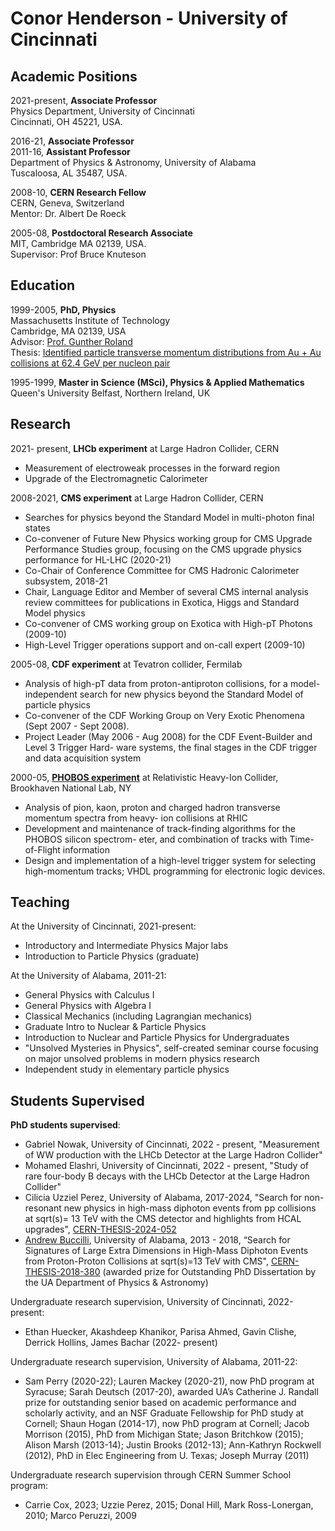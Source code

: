 # Conor Henderson - University of Cincinnati

## Academic Positions

2021-present, **Associate Professor** <br>
Physics Department, University of Cincinnati<br>
Cincinnati, OH 45221, USA.

2016-21, **Associate Professor**<br>
2011-16, **Assistant Professor**<br>
Department of Physics & Astronomy, University of Alabama<br>
Tuscaloosa, AL 35487, USA.

2008-10, **CERN Research Fellow**<br>
CERN, Geneva, Switzerland<br>
Mentor: Dr. Albert De Roeck

2005-08, **Postdoctoral Research Associate**<br>
MIT, Cambridge MA 02139, USA.<br>
Supervisor: Prof Bruce Knuteson

## Education

1999-2005, **PhD, Physics** <br>
Massachusetts Institute of Technology<br>
Cambridge, MA 02139, USA<br>
Advisor: <a href="https://physics.mit.edu/faculty/gunther-roland/">Prof. Gunther Roland</a><br>
Thesis: <a href="https://dspace.mit.edu/handle/1721.1/34393"> Identified particle transverse momentum distributions from Au + Au collisions at 62.4 GeV per nucleon pair</a>

1995-1999, **Master in Science (MSci), Physics & Applied Mathematics**<br>
Queen's University Belfast, Northern Ireland, UK

## Research

2021- present, **LHCb experiment** at Large Hadron Collider, CERN
   * Measurement of electroweak processes in the forward region
   * Upgrade of the Electromagnetic Calorimeter
     
2008-2021, **CMS experiment** at Large Hadron Collider, CERN
   * Searches for physics beyond the Standard Model in multi-photon final states
   * Co-convener of Future New Physics working group for CMS Upgrade Performance Studies group, focusing on the CMS upgrade physics performance for HL-LHC (2020-21)
   * Co-Chair of Conference Committee for CMS Hadronic Calorimeter subsystem, 2018-21
   * Chair, Language Editor and Member of several CMS internal analysis review committees for publications in Exotica, Higgs and Standard Model physics
   * Co-convener of CMS working group on Exotica with High-pT Photons (2009-10)
   * High-Level Trigger operations support and on-call expert (2009-10)
   
2005-08, **CDF experiment** at Tevatron collider, Fermilab
   * Analysis of high-pT data from proton-antiproton collisions, for a model-independent search for new physics beyond the Standard Model of particle physics
   * Co-convener of the CDF Working Group on Very Exotic Phenomena (Sept 2007 - Sept 2008).
   * Project Leader (May 2006 - Aug 2008) for the CDF Event-Builder and Level 3 Trigger Hard-
ware systems, the final stages in the CDF trigger and data acquisition system

2000-05, <a href="https://www.sdcc.bnl.gov/phobos/">**PHOBOS experiment**</a> at Relativistic Heavy-Ion Collider, Brookhaven National Lab, NY
   * Analysis of pion, kaon, proton and charged hadron transverse momentum spectra from heavy- ion collisions at RHIC
   * Development and maintenance of track-finding algorithms for the PHOBOS silicon spectrom- eter, and combination of tracks with Time-of-Flight information
   * Design and implementation of a high-level trigger system for selecting high-momentum tracks; VHDL programming for electronic logic devices.


## Teaching

At the University of Cincinnati, 2021-present:
   * Introductory and Intermediate Physics Major labs
   * Introduction to Particle Physics (graduate)

At the University of Alabama, 2011-21:
   * General Physics with Calculus I
   * General Physics with Algebra I
   * Classical Mechanics (including Lagrangian mechanics)
   * Graduate Intro to Nuclear & Particle Physics
   * Introduction to Nuclear and Particle Physics for Undergraduates
   * "Unsolved Mysteries in Physics", self-created seminar course focusing on major unsolved problems in modern physics research
   * Independent study in elementary particle physics

## Students Supervised

**PhD students supervised**:
   * Gabriel Nowak, University of Cincinnati, 2022 - present, "Measurement of WW production with the LHCb Detector at the Large Hadron Collider"
   * Mohamed Elashri, University of Cincinnati, 2022 - present, "Study of rare four-body B decays with the LHCb Detector at the Large Hadron Collider"
   * Cilicia Uzziel Perez, University of Alabama, 2017-2024, "Search for non-resonant new physics in high-mass diphoton events from pp collisions at sqrt(s)= 13 TeV with the CMS detector and highlights from HCAL upgrades", [CERN-THESIS-2024-052](http://cds.cern.ch/record/2897428) 
   * <a href="https://abuccilli.github.io/"> Andrew Buccilli</a>, University of Alabama, 2013 - 2018, “Search for Signatures of Large Extra Dimensions in High-Mass Diphoton Events from Proton-Proton Collisions at sqrt(s)=13 TeV with CMS", [CERN-THESIS-2018-380](https://cds.cern.ch/record/2668304)  (awarded prize for Outstanding PhD Dissertation by the UA Department of Physics & Astronomy)

Undergraduate research supervision, University of Cincinnati, 2022-present:
   * Ethan Huecker, Akashdeep Khanikor, Parisa Ahmed, Gavin Clishe, Derrick Hollins, James Bachar (2022- present)

Undergraduate research supervision, University of Alabama, 2011-22: 
   * Sam Perry (2020-22); Lauren Mackey (2020-21), now PhD program at Syracuse; Sarah Deutsch (2017-20), awarded UA’s Catherine J. Randall prize for outstanding senior based on academic performance and scholarly activity, and an NSF Graduate Fellowship for PhD study at Cornell; Shaun Hogan (2014-17), now PhD program at Cornell; Jacob Morrison (2015), PhD from Michigan State; Jason Britchkow (2015); Alison Marsh (2013-14); Justin Brooks (2012-13); Ann-Kathryn Rockwell (2012), PhD in Elec Engineering from U. Texas; Joseph Murray (2011)
  
Undergraduate research supervision through CERN Summer School program:
   * Carrie Cox, 2023; Uzzie Perez, 2015; Donal Hill, Mark Ross-Lonergan, 2010; Marco Peruzzi, 2009

     
